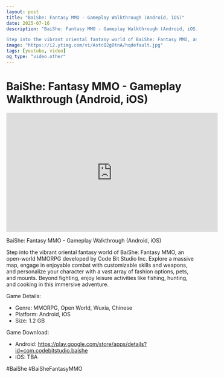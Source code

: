 ```yaml
---
layout: post
title: "BaiShe: Fantasy MMO - Gameplay Walkthrough (Android, iOS)"
date: 2025-07-16
description: "BaiShe: Fantasy MMO - Gameplay Walkthrough (Android, iOS)

Step into the vibrant oriental fantasy world of BaiShe: Fantasy MMO, an open-world MMORPG dev..."
image: "https://i2.ytimg.com/vi/AstcQ2gOtnA/hqdefault.jpg"
tags: [youtube, video]
og_type: "video.other"
---
```


<script type="application/ld+json">
{
  "@context": "http://schema.org",
  "@type": "VideoObject",
  "name": "BaiShe: Fantasy MMO - Gameplay Walkthrough (Android, iOS)",
  "description": "BaiShe: Fantasy MMO - Gameplay Walkthrough (Android, iOS)\n\nStep into the vibrant oriental fantasy world of BaiShe: Fantasy MMO, an open-world MMORPG developed by Code Bit Studio Inc. Explore a massive map, engage in enjoyable combat with customizable skills and weapons, and personalize your character with a vast array of fashion options, pets, and mounts. Beyond fighting, enjoy leisure activities like fishing, hunting, and cooking in this immersive adventure.\n\nGame Details:\n\n- Genre: MMORPG, Open World, Wuxia, Chinese\n- Platform: Android, iOS\n- Size: 1.2 GB\n\nGame Download:\n\n- Android: https://play.google.com/store/apps/details?id=com.codebitstudio.baishe\n- iOS: TBA\n\n#BaiShe #BaiSheFantasyMMO",
  "thumbnailUrl": "https://i2.ytimg.com/vi/AstcQ2gOtnA/hqdefault.jpg",
  "uploadDate": "2025-07-16T20:21:38",
  "embedUrl": "https://www.youtube.com/embed/AstcQ2gOtnA",
  "publisher": {
    "@type": "Person",
    "name": "Celo Zaga"
  },
  "mainEntityOfPage": {
    "@type": "WebPage",
    "@id": "https://celozaga.github.io/2025/07/16/baishe:-fantasy-mmo---gameplay-walkthrough-(android,-ios)-AstcQ2gOtnA.html"
  },
  "duration": "PT0M0S"
}
</script>

<script type="application/ld+json">
{
  "@context": "http://schema.org",
  "@type": "BlogPosting",
  "headline": "BaiShe: Fantasy MMO - Gameplay Walkthrough (Android, iOS)",
  "image": "https://i2.ytimg.com/vi/AstcQ2gOtnA/hqdefault.jpg",
  "publisher": {
    "@type": "Person",
    "name": "Celo Zaga"
  },
  "url": "https://celozaga.github.io/2025/07/16/baishe:-fantasy-mmo---gameplay-walkthrough-(android,-ios)-AstcQ2gOtnA.html",
  "datePublished": "2025-07-16T20:21:38",
  "dateCreated": "2025-07-16T20:21:38",
  "dateModified": "2025-07-16T20:21:38",
  "description": "BaiShe: Fantasy MMO - Gameplay Walkthrough (Android, iOS)\n\nStep into the vibrant oriental fantasy world of BaiShe: Fantasy MMO, an open-world MMORPG dev...",
  "author": {
    "@type": "Person",
    "name": "Celo Zaga"
  },
  "mainEntityOfPage": {
    "@type": "WebPage",
    "@id": "https://celozaga.github.io/2025/07/16/baishe:-fantasy-mmo---gameplay-walkthrough-(android,-ios)-AstcQ2gOtnA.html"
  }
}
</script>

<h1 class="youtube-post-title">BaiShe: Fantasy MMO - Gameplay Walkthrough (Android, iOS)</h1>

<iframe width="560" height="315" src="https://www.youtube.com/embed/AstcQ2gOtnA" class="youtube-post-embed" frameborder="0" allowfullscreen></iframe>

<p class="youtube-post-description">BaiShe: Fantasy MMO - Gameplay Walkthrough (Android, iOS)

Step into the vibrant oriental fantasy world of BaiShe: Fantasy MMO, an open-world MMORPG developed by Code Bit Studio Inc. Explore a massive map, engage in enjoyable combat with customizable skills and weapons, and personalize your character with a vast array of fashion options, pets, and mounts. Beyond fighting, enjoy leisure activities like fishing, hunting, and cooking in this immersive adventure.

Game Details:

- Genre: MMORPG, Open World, Wuxia, Chinese
- Platform: Android, iOS
- Size: 1.2 GB

Game Download:

- Android: https://play.google.com/store/apps/details?id=com.codebitstudio.baishe
- iOS: TBA

#BaiShe #BaiSheFantasyMMO</p>
